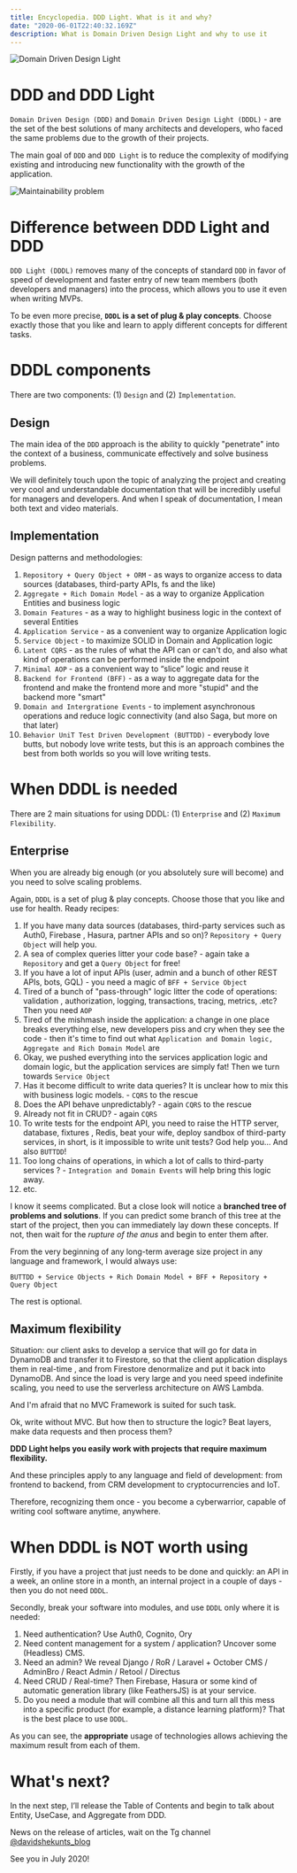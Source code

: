 ```yaml
---
title: Encyclopedia. DDD Light. What is it and why?
date: "2020-06-01T22:40:32.169Z"
description: What is Domain Driven Design Light and why to use it
---
```


![Domain Driven Design Light](../../assets/dddl.png)

# DDD and DDD Light
`Domain Driven Design (DDD)` and `Domain Driven Design Light (DDDL)` - are the set of the best
 solutions of many architects and developers, who faced the same problems due to the growth of
  their projects.

The main goal of `DDD` and `DDD Light` is to reduce the complexity of modifying existing and
 introducing new functionality with the growth of the application.

![Maintainability problem](../../assets/maintanability.jpg)

# Difference between DDD Light and DDD

`DDD Light (DDDL)` removes many of the concepts of standard `DDD` in favor of speed of development
and faster entry of new team members (both developers and managers) into the process, which
allows you to use it even when writing MVPs.

To be even more precise, **`DDDL` is a set of plug & play concepts**. Choose exactly those that you
like and learn to apply different concepts for different tasks.

# DDDL components
There are two components: (1) `Design` and (2) `Implementation`.

## Design
The main idea of the `DDD` approach is the ability to quickly "penetrate" into the context of a
business, communicate effectively and solve business problems.

We will definitely touch upon the topic of analyzing the project and creating very
cool and understandable documentation that will be incredibly useful for managers and developers.
And when I speak of documentation, I mean both text and video materials.

## Implementation
Design patterns and methodologies:

1. `Repository + Query Object + ORM` - as ways to organize access to data sources (databases,
third-party APIs, fs and the like)
1. `Aggregate + Rich Domain Model` - as a way to organize Application Entities and business logic
1. `Domain Features` - as a way to highlight business logic in the context of several Entities
1. `Application Service` - as a convenient way to organize Application logic
1. `Service Object` - to maximize SOLID in Domain and Application logic
1. `Latent CQRS` - as the rules of what the API can or can't do, and also what kind of
operations can be performed inside the endpoint
1. `Minimal AOP` - as a convenient way to “slice” logic and reuse it
1. `Backend for Frontend (BFF)` - as a way to aggregate data for the frontend and make the
frontend more and more "stupid" and the backend more "smart"
1. `Domain and Intergratione Events` - to implement asynchronous operations and reduce logic
connectivity (and also Saga, but more on that later)
1. `Behavior UniT Test Driven Development (BUTTDD)` - everybody love butts, but nobody love
 write tests, but this is an approach combines the best from both worlds so you will love writing
  tests.

# When DDDL is needed
There are 2 main situations for using DDDL: (1) `Enterprise` and (2) `Maximum Flexibility`.

## Enterprise

When you are already big enough (or you absolutely sure will become) and you need to solve scaling
problems.

Again, `DDDL` is a set of plug & play concepts. Choose those that you like and use for health.
Ready recipes:

1. If you have many data sources (databases, third-party services such as Auth0, Firebase
    , Hasura, partner APIs and so on)? `Repository + Query Object` will help you.
1. A sea of ​​complex queries litter your code base? - again take a `Repository` and get a `Query
 Object` for free!
1. If you have a lot of input APIs (user, admin and a bunch of other REST APIs, bots, GQL) - you
 need a magic of `BFF + Service Object`
1. Tired of a bunch of "pass-through" logic litter the code of operations: validation
    , authorization, logging, transactions, tracing, metrics, .etc? Then you need `AOP`
1. Tired of the mishmash inside the application: a change in one
     place breaks everything else, new developers piss and cry when they see the code - then it's
     time to find out what `Application and Domain logic, Aggregate and Rich Domain Model` are
1. Okay, we pushed everything into the services application logic and domain logic, but the
     application services are simply fat! Then we turn towards `Service Object`
1. Has it become difficult to write data queries? It is unclear how to mix this with business
     logic models. - `CQRS` to the rescue
1. Does the API behave unpredictably? - again `CQRS` to the rescue
1. Already not fit in CRUD? - again `CQRS`
1. To write tests for the endpoint API, you need to raise the HTTP server, database, fixtures
    , Redis, beat your wife, deploy sandbox of third-party services, in short, is it impossible to
    write unit tests? God help you... And also `BUTTDD`!
1. Too long chains of operations, in which a lot of calls to third-party services
    ? - `Integration and Domain Events` will help bring this logic away.
1. etc.

I know it seems complicated. But a close look will notice a **branched tree of problems and
 solutions**. If you can predict some branch of this tree at the start of the project, then you can
  immediately lay down these concepts. If not, then wait for the *rupture of the anus* and begin
   to enter them after.

From the very beginning of any long-term average size project in any language and framework,
 I would always use:

`BUTTDD + Service Objects + Rich Domain Model + BFF + Repository + Query Object`

The rest is optional.

## Maximum flexibility
Situation: our client asks to develop a service that will go for data in
DynamoDB and transfer it to Firestore, so that the client application displays them in real-time
,  and from Firestore denormalize and put it back into DynamoDB. And since the load is very
  large and you need speed indefinite scaling, you need to use the serverless architecture  on
   AWS Lambda.

And I'm afraid that no MVC Framework is suited for such task.

Ok, write without MVC. But how then to structure the logic? Beat layers, make data requests and 
then process them?

**DDD Light helps you easily work with projects that require maximum flexibility.**

And these principles apply to any language and field of development: from frontend to backend, from 
CRM development to cryptocurrencies and IoT.

Therefore, recognizing them once - you become a 
cyberwarrior, capable of writing cool software anytime, anywhere.

# When DDDL is NOT worth using

Firstly, if you have a project that just needs to be done and quickly: an API in a week, an online
store in a month, an internal project in a couple of days - then you do not need `DDDL`.

Secondly, break your software into modules, and use `DDDL` only where it is needed:

1. Need authentication? Use Auth0, Cognito, Ory
1. Need content management for a system / application? Uncover some (Headless) CMS.
1. Need an admin? We reveal Django / RoR / Laravel + October CMS / AdminBro / React Admin / Retool
 / Directus
1. Need CRUD / Real-time? Then Firebase, Hasura or some kind of automatic generation library (like
 FeathersJS) is at your service.
1. Do you need a module that will combine all this and turn all this mess into a specific product
 (for example, a distance learning platform)? That is the best place to use `DDDL`.
 
As you can see, the **appropriate** usage of technologies allows achieving the 
maximum result from each of them.
 
# What's next?

In the next step, I’ll release the Table of Contents and begin to talk about Entity, UseCase, and
Aggregate from DDD.

News on the release of articles, wait on the Tg channel [@davidshekunts_blog](https://teleg.run/davidshekunts_blog)

See you in July 2020!
